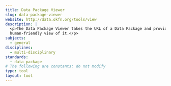 ```yaml
---
title: Data Package Viewer
slug: data-package-viewer
website: http://data.okfn.org/tools/view
description: |
  <p>The Data Package Viewer takes the URL of a Data Package and provides a
  human-friendly view of it.</p>
subjects:
  - general
disciplines:
  - multi-disciplinary
standards:
  - data-package
# The following are constants: do not modify
type: tool
layout: tool
---
```

